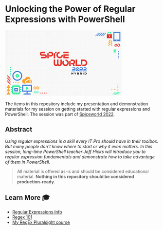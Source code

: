 # Unlocking the Power of Regular Expressions with PowerShell

![spiceworld 2022](images/spiceworld2022.png)

The items in this repository include my presentation and demonstration materials for my session on getting started with regular expressions and PowerShell. The session was part of [Spiceworld 2022](https://www.spiceworks.com/spiceworld/).

## Abstract

_Using regular expressions is a skill every IT Pro should have in their toolbox. But many people don't know where to start or why it even matters. In this session, long-time PowerShell teacher Jeff Hicks will introduce you to regular expression fundamentals and demonstrate how to take advantage of them in PowerShell._

> All material is offered as-is and should be considered educational material. __Nothing in this repository should be considered production-ready__.

## Learn More :mortar_board:

+ [Regular Expressions Info](https://www.regular-expressions.info
)
+ [Regex 101](https://regex101.com)
+ [My RegEx Pluralsight course](https://pluralsight.pxf.io/psregex
)
